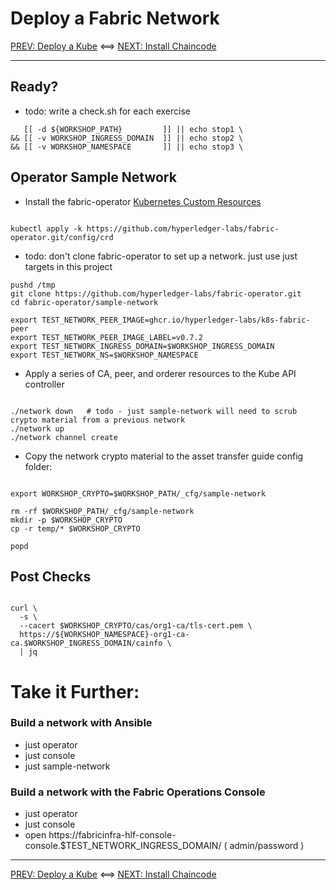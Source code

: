 # Deploy a Fabric Network 

[PREV: Deploy a Kube](10-kube.md) <==> [NEXT: Install Chaincode](30-chaincode.md)

---

## Ready?

- todo: write a check.sh for each exercise 
```shell
   [[ -d ${WORKSHOP_PATH}         ]] || echo stop1 \
&& [[ -v WORKSHOP_INGRESS_DOMAIN  ]] || echo stop2 \
&& [[ -v WORKSHOP_NAMESPACE       ]] || echo stop3 \

```

## Operator Sample Network 

- Install the fabric-operator [Kubernetes Custom Resources](https://kubernetes.io/docs/concepts/extend-kubernetes/api-extension/custom-resources/)
```shell

kubectl apply -k https://github.com/hyperledger-labs/fabric-operator.git/config/crd

```

- todo: don't clone fabric-operator to set up a network.  just use just targets in this project
```shell
pushd /tmp 
git clone https://github.com/hyperledger-labs/fabric-operator.git
cd fabric-operator/sample-network

export TEST_NETWORK_PEER_IMAGE=ghcr.io/hyperledger-labs/k8s-fabric-peer
export TEST_NETWORK_PEER_IMAGE_LABEL=v0.7.2
export TEST_NETWORK_INGRESS_DOMAIN=$WORKSHOP_INGRESS_DOMAIN
export TEST_NETWORK_NS=$WORKSHOP_NAMESPACE

```

- Apply a series of CA, peer, and orderer resources to the Kube API controller
```shell

./network down   # todo - just sample-network will need to scrub crypto material from a previous network 
./network up
./network channel create

```

- Copy the network crypto material to the asset transfer guide config folder: 
```shell

export WORKSHOP_CRYPTO=$WORKSHOP_PATH/_cfg/sample-network

rm -rf $WORKSHOP_PATH/_cfg/sample-network
mkdir -p $WORKSHOP_CRYPTO
cp -r temp/* $WORKSHOP_CRYPTO

popd

```


## Post Checks 

```shell

curl \
  -s \
  --cacert $WORKSHOP_CRYPTO/cas/org1-ca/tls-cert.pem \
  https://${WORKSHOP_NAMESPACE}-org1-ca-ca.$WORKSHOP_INGRESS_DOMAIN/cainfo \
  | jq

```


# Take it Further:  

### Build a network with Ansible
- just operator 
- just console 
- just sample-network 

### Build a network with the Fabric Operations Console

- just operator 
- just console 
- open https://fabricinfra-hlf-console-console.$TEST_NETWORK_INGRESS_DOMAIN/    ( admin/password )  

---

[PREV: Deploy a Kube](10-kube.md) <==> [NEXT: Install Chaincode](30-chaincode.md)


